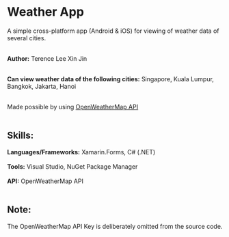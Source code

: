 # Weather App

A simple cross-platform app (Android & iOS) for viewing of weather data of several cities.<br/><br/>

**Author:** Terence Lee Xin Jin<br/><br/>

**Can view weather data of the following cities:** Singapore, Kuala Lumpur, Bangkok, Jakarta, Hanoi<br/><br/>

Made possible by using <a href="https://openweathermap.org/" target="_blank">OpenWeatherMap API</a><br/><br/>



## Skills:
   **Languages/Frameworks:** Xamarin.Forms, C# (.NET)<br/><br/>
   **Tools:** Visual Studio, NuGet Package Manager<br/><br/>
   **API:** OpenWeatherMap API<br/><br/>


## Note:
   The OpenWeatherMap API Key is deliberately omitted from the source code.

